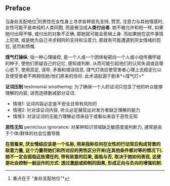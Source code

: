 ## Preface

当身处支配地位[^1]的男性在女性身上寻求各种首先支持, 赞赏, 注意力与其他情感时, 女性可能不是单纯的人类同胞, 而是被当成**人类付出者**. 她不被允许和他一样, 如果她付出得不够, 或付出的对象不正确, 那她就可能会惹祸上身. 而如果她在这件事情上犯错, 或是她为自己寻求相同的支持和注意力, 那就有可能遭遇到厌女情绪的怨怼, 惩罚和愤慨.

**煤气灯操纵**: 指一种心理操控, 是一个人或一个团体秘密向一个人或小组传播怀疑的种子, 使他们质疑自己的记忆, 感知或判断. 从而可能引起他们的认知失调或自尊心低下, 使用否定, 误导, 矛盾和错误信息, 煤气灯效应使受害者心理上去稳定化以及使受害者不再相信她/他们原来的信仰. 此术语起源于剧本*<煤气灯>*

**证词压制** testimonial smothering: 为了确保一个人的证词只包含了他的听众能够理解的内容, 进而选择删减部分证词. 

- 情境1: 证词内容必定是不安全且带有风险的
- 情境2: 针对该证词内容, 听众必定展现出对发方者缺乏理解的能力
- 情境3: 对该证词的无能力理解必须来自于或看似来自于恶性无知

**恶性无知** pernicious ignorance: 对某种知识领域缺乏敏感度或判断力, 通常是由于个体/群体的社会位置导致

<span style="background-color:rgb(255, 255, 0, 0.4)"><b>在我看来, 厌女情结应该是一个名称, 用来指称任何在女性的行动背后构成背景的敌意力量, 这个力量将她们和所对应的男性区分开来(在其他条件都对等的情况下). 她不一定会面临这些潜在的, 带有敌意的后果, 面临与否, 取决于她如何表现, 这便是社会控制一般运作的方式: 透过激励或抑制的因素, 形成正向与负向的增强机制.</b></span>



[^1]: 重点在于 “身处支配地位”*







